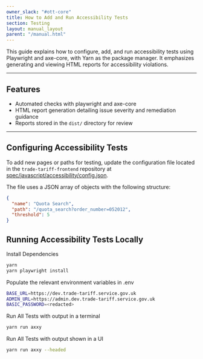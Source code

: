 ```yaml
---
owner_slack: "#ott-core"
title: How to Add and Run Accessibility Tests
section: Testing
layout: manual_layout
parent: "/manual.html"
---
```


This guide explains how to configure, add, and run accessibility tests using Playwright and axe-core, with Yarn as the package manager. It emphasizes generating and viewing HTML reports for accessibility violations.

---

## Features

- Automated checks with playwright and axe-core
- HTML report generation detailing issue severity and remediation guidance
- Reports stored in the `dist/` directory for review

---

## Configuring Accessibility Tests

To add new pages or paths for testing, update the configuration file located in the `trade-tariff-frontend` repository at [spec/javascript/accessibility/config.json](https://github.com/trade-tariff/trade-tariff-frontend/blob/main/spec/javascript/accessibility/config.json).

The file uses a JSON array of objects with the following structure:

```json
{
  "name": "Quota Search",
  "path": "/quota_search?order_number=052012",
  "threshold": 5
}
```

## Running Accessibility Tests Locally

Install Dependencies

```bash
yarn
yarn playwright install
```

Populate the relevant environment variables in .env

```bash
BASE_URL=https://dev.trade-tariff.service.gov.uk
ADMIN_URL=https://admin.dev.trade-tariff.service.gov.uk
BASIC_PASSWORD=<redacted>
```

Run All Tests with output in a terminal

```bash
yarn run axxy
```

Run All Tests with output shown in a UI

```bash
yarn run axxy --headed
```

